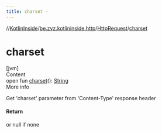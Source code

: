 ```yaml
---
title: charset -
---
```

//[KotlinInside](../../index.md)/[be.zvz.kotlininside.http](../index.md)/[HttpRequest](index.md)/[charset](charset.md)



# charset  
[jvm]  
Content  
open fun [charset](charset.md)(): [String](https://docs.oracle.com/javase/7/docs/api/java/lang/String.html)  
More info  


Get 'charset' parameter from 'Content-Type' response header



#### Return  


or null if none

  



